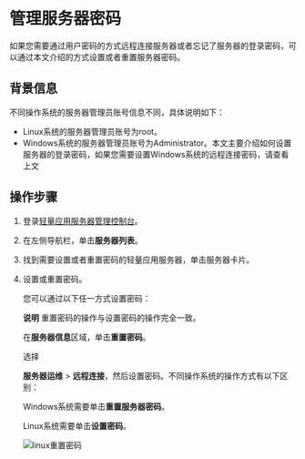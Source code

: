 # 管理服务器密码

如果您需要通过用户密码的方式远程连接服务器或者忘记了服务器的登录密码，可以通过本文介绍的方式设置或者重置服务器密码。

## 背景信息

不同操作系统的服务器管理员账号信息不同，具体说明如下：

- Linux系统的服务器管理员账号为root。
- Windows系统的服务器管理员账号为Administrator。本文主要介绍如何设置服务器的登录密码，如果您需要设置Windows系统的远程连接密码，请查看上文

## 操作步骤

1. 登录[轻量应用服务器管理控制台](https://swas.console.aliyun.com/)。

2. 在左侧导航栏，单击**服务器列表**。

3. 找到需要设置或者重置密码的轻量应用服务器，单击服务器卡片。

4. 设置或重置密码。

   您可以通过以下任一方式设置密码：

   **说明** 重置密码的操作与设置密码的操作完全一致。

   在**服务器信息**区域，单击**重置密码**。

   选择

   **服务器运维** > **远程连接**，然后设置密码。不同操作系统的操作方式有以下区别：

   Windows系统需要单击**重置服务器密码**。

   Linux系统需要单击**设置密码**。

   ![linux重置密码](https://luckly007.oss-cn-beijing.aliyuncs.com/image/p261372.png)